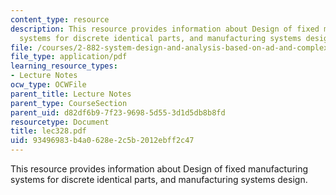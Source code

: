 ```yaml
---
content_type: resource
description: This resource provides information about Design of fixed manufacturing
  systems for discrete identical parts, and manufacturing systems design.
file: /courses/2-882-system-design-and-analysis-based-on-ad-and-complexity-theories-spring-2005/93496983b4a0628e2c5b2012ebff2c47_lec328.pdf
file_type: application/pdf
learning_resource_types:
- Lecture Notes
ocw_type: OCWFile
parent_title: Lecture Notes
parent_type: CourseSection
parent_uid: d82df6b9-7f23-9698-5d55-3d1d5db8b8fd
resourcetype: Document
title: lec328.pdf
uid: 93496983-b4a0-628e-2c5b-2012ebff2c47
---
```

This resource provides information about Design of fixed manufacturing systems for discrete identical parts, and manufacturing systems design.

